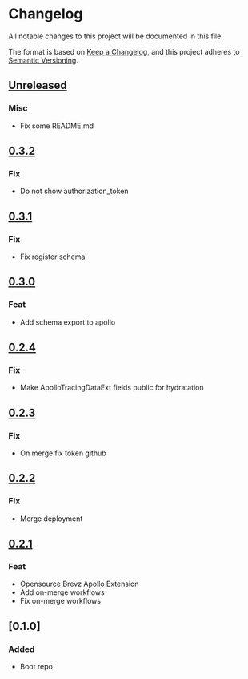 # Changelog

All notable changes to this project will be documented in this file.

The format is based on [Keep a Changelog](https://keepachangelog.com/en/1.0.0/),
and this project adheres to [Semantic Versioning](https://semver.org/spec/v2.0.0.html).

## [Unreleased]
### Misc

- Fix some README.md

## [0.3.2]

### Fix

-   Do not show authorization_token

## [0.3.1]

### Fix

-   Fix register schema

## [0.3.0]

### Feat

-   Add schema export to apollo

## [0.2.4]

### Fix

-   Make ApolloTracingDataExt fields public for hydratation

## [0.2.3]

### Fix

-   On merge fix token github

## [0.2.2]

### Fix

-   Merge deployment

## [0.2.1]

### Feat

-   Opensource Brevz Apollo Extension
-   Add on-merge workflows
-   Fix on-merge workflows

## [0.1.0]

### Added

-   Boot repo

[Unreleased]: https://github.com/Miaxos/async_graphql_apollo_studio_extension/compare/v0.3.2...HEAD

[0.3.2]: https://github.com/Miaxos/async_graphql_apollo_studio_extension/compare/v0.3.1...v0.3.2

[0.3.1]: https://github.com/Miaxos/async_graphql_apollo_studio_extension/compare/v0.3.0...v0.3.1

[0.3.0]: https://github.com/Miaxos/async_graphql_apollo_studio_extension/compare/v0.2.4...v0.3.0

[0.2.4]: https://github.com/Miaxos/async_graphql_apollo_studio_extension/compare/v0.2.3...v0.2.4

[0.2.3]: https://github.com/Miaxos/async_graphql_apollo_studio_extension/compare/v0.2.2...v0.2.3

[0.2.2]: https://github.com/Miaxos/async_graphql_apollo_studio_extension/compare/v0.2.1...v0.2.2

[0.2.1]: https://github.com/Miaxos/async_graphql_apollo_studio_extension/compare/v0.1.0...v0.2.1
